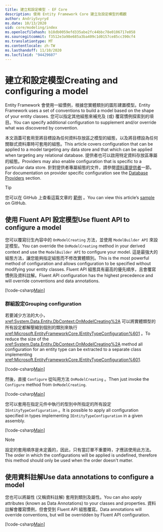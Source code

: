 ```yaml
---
title: 建立和設定模型 - EF Core
description: 使用 Entity Framework Core 建立及設定模型的概觀
author: AndriySvyryd
ms.date: 10/13/2020
uid: core/modeling/index
ms.openlocfilehash: b18db0059efd335abe2fc44bbc78e0106717e058
ms.sourcegitcommit: f3512e3a98e685a3ba409c1d0157ce85cc390cf4
ms.translationtype: MT
ms.contentlocale: zh-TW
ms.lasthandoff: 11/10/2020
ms.locfileid: "94429607"
---
```

# <a name="creating-and-configuring-a-model"></a><span data-ttu-id="3baaf-103">建立和設定模型</span><span class="sxs-lookup"><span data-stu-id="3baaf-103">Creating and configuring a model</span></span>

<span data-ttu-id="3baaf-104">Entity Framework 會使用一組慣例，根據您實體類別的圖形建置模型。</span><span class="sxs-lookup"><span data-stu-id="3baaf-104">Entity Framework uses a set of conventions to build a model based on the shape of your entity classes.</span></span> <span data-ttu-id="3baaf-105">您可以指定其他組態來補充及 (或) 覆寫慣例探索到的項目。</span><span class="sxs-lookup"><span data-stu-id="3baaf-105">You can specify additional configuration to supplement and/or override what was discovered by convention.</span></span>

<span data-ttu-id="3baaf-106">本文涵蓋可套用至將目標設為任何資料存放區之模型的組態，以及將目標設為任何關聯式資料庫時可套用的組態。</span><span class="sxs-lookup"><span data-stu-id="3baaf-106">This article covers configuration that can be applied to a model targeting any data store and that which can be applied when targeting any relational database.</span></span> <span data-ttu-id="3baaf-107">提供者也可以啟用特定資料存放區專屬的組態。</span><span class="sxs-lookup"><span data-stu-id="3baaf-107">Providers may also enable configuration that is specific to a particular data store.</span></span> <span data-ttu-id="3baaf-108">針對提供者專屬組態的文件，請參閱[資料庫提供者](xref:core/providers/index)一節。</span><span class="sxs-lookup"><span data-stu-id="3baaf-108">For documentation on provider specific configuration see the [Database Providers](xref:core/providers/index) section.</span></span>

> [!TIP]  
> <span data-ttu-id="3baaf-109">您可以在 GitHub 上查看這篇文章的 [範例](https://github.com/dotnet/EntityFramework.Docs/tree/master/samples) 。</span><span class="sxs-lookup"><span data-stu-id="3baaf-109">You can view this article’s [sample](https://github.com/dotnet/EntityFramework.Docs/tree/master/samples) on GitHub.</span></span>

## <a name="use-fluent-api-to-configure-a-model"></a><span data-ttu-id="3baaf-110">使用 Fluent API 設定模型</span><span class="sxs-lookup"><span data-stu-id="3baaf-110">Use fluent API to configure a model</span></span>

<span data-ttu-id="3baaf-111">您可以覆寫衍生內容中的 `OnModelCreating` 方法，並使用 `ModelBuilder API` 來設定模型。</span><span class="sxs-lookup"><span data-stu-id="3baaf-111">You can override the `OnModelCreating` method in your derived context and use the `ModelBuilder API` to configure your model.</span></span> <span data-ttu-id="3baaf-112">這是最強大的組態方法，讓您能夠指定組態而不修改實體類別。</span><span class="sxs-lookup"><span data-stu-id="3baaf-112">This is the most powerful method of configuration and allows configuration to be specified without modifying your entity classes.</span></span> <span data-ttu-id="3baaf-113">Fluent API 組態具有最高的優先順序，且會覆寫慣例及資料註解。</span><span class="sxs-lookup"><span data-stu-id="3baaf-113">Fluent API configuration has the highest precedence and will override conventions and data annotations.</span></span>

[!code-csharp[Main](../../../samples/core/Modeling/FluentAPI/Required.cs?highlight=12-14)]

### <a name="grouping-configuration"></a><span data-ttu-id="3baaf-114">群組設定</span><span class="sxs-lookup"><span data-stu-id="3baaf-114">Grouping configuration</span></span>

<span data-ttu-id="3baaf-115">若要減少方法的大小， <xref:System.Data.Entity.DbContext.OnModelCreating%2A> 可以將實體類型的所有設定都解壓縮到個別的類別來執行 <xref:Microsoft.EntityFrameworkCore.IEntityTypeConfiguration%601> 。</span><span class="sxs-lookup"><span data-stu-id="3baaf-115">To reduce the size of the <xref:System.Data.Entity.DbContext.OnModelCreating%2A> method all configuration for an entity type can be extracted to a separate class implementing <xref:Microsoft.EntityFrameworkCore.IEntityTypeConfiguration%601>.</span></span>

[!code-csharp[Main](../../../samples/core/Modeling/FluentAPI/EntityTypeConfiguration.cs?Name=IEntityTypeConfiguration)]

<span data-ttu-id="3baaf-116">然後，直接 `Configure` 從叫用方法 `OnModelCreating` 。</span><span class="sxs-lookup"><span data-stu-id="3baaf-116">Then just invoke the `Configure` method from `OnModelCreating`.</span></span>

[!code-csharp[Main](../../../samples/core/Modeling/FluentAPI/EntityTypeConfiguration.cs?Name=ApplyIEntityTypeConfiguration)]

<span data-ttu-id="3baaf-117">您可以套用在指定元件中執行的型別中所指定的所有設定 `IEntityTypeConfiguration` 。</span><span class="sxs-lookup"><span data-stu-id="3baaf-117">It is possible to apply all configuration specified in types implementing `IEntityTypeConfiguration` in a given assembly.</span></span>

[!code-csharp[Main](../../../samples/core/Modeling/FluentAPI/EntityTypeConfiguration.cs?Name=ApplyConfigurationsFromAssembly)]

> [!NOTE]
> <span data-ttu-id="3baaf-118">設定的套用順序是未定義的，因此，只有當訂單不重要時，才應該使用此方法。</span><span class="sxs-lookup"><span data-stu-id="3baaf-118">The order in which the configurations will be applied is undefined, therefore this method should only be used when the order doesn't matter.</span></span>

## <a name="use-data-annotations-to-configure-a-model"></a><span data-ttu-id="3baaf-119">使用資料註解</span><span class="sxs-lookup"><span data-stu-id="3baaf-119">Use data annotations to configure a model</span></span>

<span data-ttu-id="3baaf-120">您也可以將屬性 (又稱資料註解) 套用到類別及屬性。</span><span class="sxs-lookup"><span data-stu-id="3baaf-120">You can also apply attributes (known as Data Annotations) to your classes and properties.</span></span> <span data-ttu-id="3baaf-121">資料註解會覆寫慣例，但會受到 Fluent API 組態覆寫。</span><span class="sxs-lookup"><span data-stu-id="3baaf-121">Data annotations will override conventions, but will be overridden by Fluent API configuration.</span></span>

[!code-csharp[Main](../../../samples/core/Modeling/DataAnnotations/Required.cs?highlight=15)]
